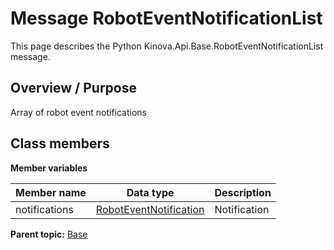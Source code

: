 # Message RobotEventNotificationList

This page describes the Python Kinova.Api.Base.RobotEventNotificationList message.

## Overview / Purpose

Array of robot event notifications

## Class members

 **Member variables** 

|Member name|Data type|Description|
|-----------|---------|-----------|
|notifications| [RobotEventNotification](msg_Base_RobotEventNotification.md#)|Notification|

**Parent topic:** [Base](../references/summary_Base.md)

